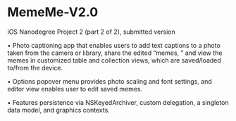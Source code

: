 # MemeMe-V2.0
iOS Nanodegree Project 2 (part 2 of 2), submitted version

•	Photo captioning app that enables users to add text captions to a photo taken from the camera or library, share the edited “memes, ” and view the memes in customized table and collection views, which are saved/loaded to/from the device.

•	Options popover menu provides photo scaling and font settings, and editor view enables user to edit saved memes.

•	Features persistence via NSKeyedArchiver, custom delegation, a singleton data model, and graphics contexts.
